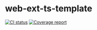 # web-ext-ts-template
<p align="left">
  <a href="https://github.com/ParkerM/web-ext-ts-template/actions"><img alt="CI status" src="https://github.com/ParkerM/web-ext-ts-template/workflows/CI/badge.svg"></a>
  <a href="https://parkerm.github.io/web-ext-ts-template/coverage"><img alt="Coverage report" src="https://parkerm.github.io/web-ext-ts-template/coverage/badge.svg"></a>
</p>
